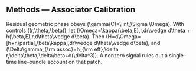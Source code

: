 ## Methods — Associator Calibration
Residual geometric phase obeys \(\gamma(C)=\iint_\Sigma \Omega\).  With controls \((r,\theta,\beta)\),
let \(\Omega=\kappa(\beta,E)\,r\,dr\wedge d\theta + h(\beta,E)\,r\,d\theta\wedge d\beta\).
Then \(H=d\Omega=[h+r\,\partial_\beta\kappa]\,dr\wedge d\theta\wedge d\beta\), and
\(\Delta\gamma_{\rm assoc}=h_{\rm eff}\,\delta r\,\delta\theta\,\delta\beta+o(\delta^3)\).
A nonzero signal rules out a single–time line–bundle account on that patch.
